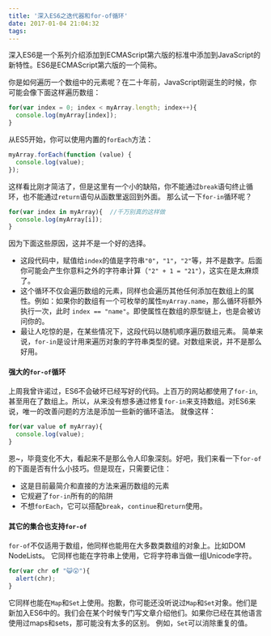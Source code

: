 ```yaml
---
title: '深入ES6之迭代器和for-of循环'
date: 2017-01-04 21:04:32
tags:
---
```

深入ES6是一个系列介绍添加到ECMAScript第六版的标准中添加到JavaScript的新特性。ES6是ECMAScript第六版的一个简称。

你是如何遍历一个数组中的元素呢？在二十年前，JavaScript刚诞生的时候，你可能会像下面这样遍历数组：
```javascript
for(var index = 0; index < myArray.length; index++){
  console.log(myArray[index]);
}
```
从ES5开始，你可以使用内置的`forEach`方法：
```javascript
myArray.forEach(function (value) {
  console.log(value);
});
```
这样看比刚才简洁了，但是这里有一个小的缺陷，你不能通过`break`语句终止循环，也不能通过`return`语句从函数里返回到外面。
那么试一下`for-in`循环呢？
```javascript
for(var index in myArray){  //千万别真的这样做
  console.log(myArray[i]);
}
```
因为下面这些原因，这并不是一个好的选择。
- 这段代码中，赋值给`index`的值是字符串`"0"`，`"1"`，`"2"`等，并不是数字。后面你可能会产生你意料之外的字符串计算（`"2" + 1 = "21"`），这实在是太麻烦了。
- 这个循环不仅会遍历数组的元素，同样也会遍历其他任何添加在数组上的属性。例如：如果你的数组有一个可枚举的属性`myArray.name`，那么循环将额外执行一次，此时 `index == "name"`。即使属性在数组的原型链上，也是会被访问你的。
- 最让人吃惊的是，在某些情况下，这段代码以随机顺序遍历数组元素。
简单来说，`for-in`是设计用来遍历对象的字符串类型的键。对数组来说，并不是那么好用。

#### 强大的`for-of`循环
上周我曾许诺过，ES6不会破坏已经写好的代码。上百万的网站都使用了`for-in`,甚至用在了数组上。所以，从来没有想多通过修复`for-in`来支持数组。对ES6来说，唯一的改善问题的方法是添加一些新的循环语法。
就像这样：
```javascript
for(var value of myArray){
  console.log(value);
}
```
恩~，毕竟变化不大，看起来不是那么令人印象深刻。好吧，我们来看一下`for-of`的下面是否有什么小技巧。但是现在，只需要记住：
- 这是目前最简介和直接的方法来遍历数组的元素
- 它规避了`for-in`所有的的陷阱
- 不想`forEach`，它可以搭配`break`，`continue`和`return`使用。

#### 其它的集合也支持`for-of`
`for-of`不仅适用于数组，他同样也能用在大多数类数组的对象上。比如DOM NodeLists。
它同样也能在字符串上使用，它将字符串当做一组Unicode字符。
```javascript
for(var chr of "😺😲"){
  alert(chr);
}
```
它同样也能在`Map`和`Set`上使用。抱歉，你可能还没听说过`Map`和`Set`对象。他们是新加入ES6中的。我们会在某个时候专门写文章介绍他们。如果你已经在其他语言使用过maps和sets，那可能没有太多的区别。
例如，`Set`可以消除重复的值。
